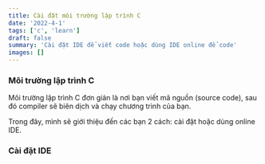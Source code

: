 ```yaml
---
title: Cài đặt môi trường lập trình C
date: '2022-4-1'
tags: ['c', 'learn']
draft: false
summary: 'Cài đặt IDE để viết code hoặc dùng IDE online để code'
images: []
---
```


### Môi trường lập trình C

Môi trường lập trình C đơn giản là nơi bạn viết mã nguồn (source code), sau đó compiler sẽ biên dịch và chạy chương trình của bạn.

Trong đây, mình sẽ giới thiệu đến các bạn 2 cách: cài đặt hoặc dùng online IDE.

### Cài đặt IDE
